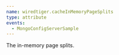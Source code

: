 ```yaml
---
name: wiredtiger.cacheInMemoryPageSplits
type: attribute
events:
  - MongoConfigServerSample
---
```


The in-memory page splits.